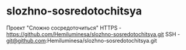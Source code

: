 # slozhno-sosredotochitsya
Проект "Сложно сосредоточиться"
HTTPS - https://github.com/Hemiluminesa/slozhno-sosredotochitsya.git
SSH - git@github.com:Hemiluminesa/slozhno-sosredotochitsya.git
